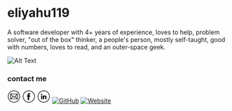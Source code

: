 ﻿# eliyahu119
 
 A software developer with 4+ years of experience, loves to help, problem solver, "out of the box" thinker, a people's person, mostly self-taught, good with numbers,
loves to read, and an outer-space geek.  

![Alt Text](https://c.tenor.com/GfSX-u7VGM4AAAAC/coding.gif)





                                                                 
                                                                 
                                                                                        


### contact me 
<!-- <a href="https://twitter.com/local__tourist" target="_blank"><img src="https://raw.githubusercontent.com/nakulbhati/nakulbhati/master/contain/tw.png" alt="Twitter" width="30" height="30" ></a> -->
<!-- <a href="https://www.instagram.com/local__tourist/" target="_blank"><img src="https://raw.githubusercontent.com/eliyahu119/eliyahu119/master/contain/ig.png" alt="Instagram" width="30"></a> -->
<a href="mailto:eliyahu299@gmail.com" target="_blank"><img src="https://raw.githubusercontent.com/eliyahu119/eliyahu119/master/contain/ml.png" alt="Mail" width="30" height="30"></a>
<a href="https://www.facebook.com/profile.php?id=100000134884820" target="_blank"><img src="https://raw.githubusercontent.com/eliyahu119/eliyahu119/master/contain/fb.png" alt="Facebook" width="30" height="30"></a>
<a href="https://www.linkedin.com/in/eliyahu-levi-a9654b1b3/" target="_blank"><img src="https://raw.githubusercontent.com/eliyahu119/eliyahu119/master/contain/in.png" alt="LinkedIn" width="30" height="30"></a>
<a href="https://github.com/eliyahu119" target="_blank"><img src="https://raw.githubusercontent.com/nakulbhati/nakulbhati/master/contain/git.png" alt="GitHub" width="30" height="30" ></a>
<a href="https://github.com/eliyahu119" target="_blank"><img src="https://raw.githubusercontent.com/nakulbhati/nakulbhati/master/contain/www.png" alt="Website" width="30" height="30"></a>
                                            
